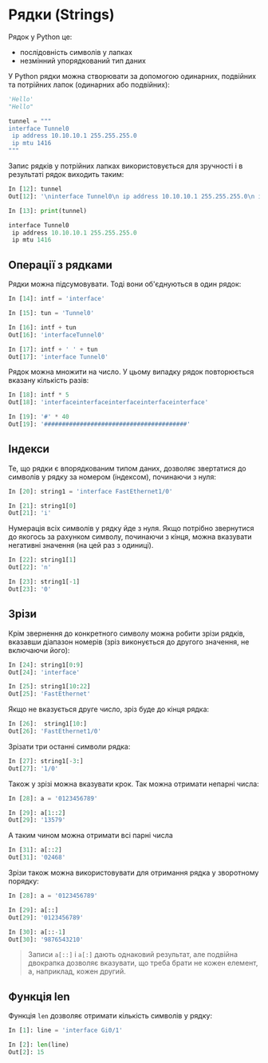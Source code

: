 # Рядки (Strings)

Рядок у Python це:

* послідовність символів у лапках
* незмінний упорядкований тип даних

У Python рядки можна створювати за допомогою одинарних, подвійних та потрійних
лапок (одинарних або подвійних):

```python
'Hello'
"Hello"

tunnel = """
interface Tunnel0
 ip address 10.10.10.1 255.255.255.0
 ip mtu 1416
"""
```

Запис рядків у потрійних лапках використовується для зручності і в результаті
рядок виходить таким:

```python
In [12]: tunnel
Out[12]: '\ninterface Tunnel0\n ip address 10.10.10.1 255.255.255.0\n ip mtu 1416\n'

In [13]: print(tunnel)

interface Tunnel0
 ip address 10.10.10.1 255.255.255.0
 ip mtu 1416
```

## Операції з рядками

Рядки можна підсумовувати. Тоді вони об'єднуються в один рядок:

```python
In [14]: intf = 'interface'

In [15]: tun = 'Tunnel0'

In [16]: intf + tun
Out[16]: 'interfaceTunnel0'

In [17]: intf + ' ' + tun
Out[17]: 'interface Tunnel0'
```

Рядок можна множити на число. У цьому випадку рядок повторюється вказану
кількість разів:

```python
In [18]: intf * 5
Out[18]: 'interfaceinterfaceinterfaceinterfaceinterface'

In [19]: '#' * 40
Out[19]: '########################################'
```

## Індекси

Те, що рядки є впорядкованим типом даних, дозволяє звертатися до символів у
рядку за номером (індексом), починаючи з нуля:

```python
In [20]: string1 = 'interface FastEthernet1/0'

In [21]: string1[0]
Out[21]: 'i'
```

Нумерація всіх символів у рядку йде з нуля. Якщо потрібно звернутися до якогось
за рахунком символу, починаючи з кінця, можна вказувати негативні значення (на
цей раз з одиниці).

```python
In [22]: string1[1]
Out[22]: 'n'

In [23]: string1[-1]
Out[23]: '0'
```

## Зрізи

Крім звернення до конкретного символу можна робити зрізи рядків, вказавши
діапазон номерів (зріз виконується до другого значення, не включаючи його):

```python
In [24]: string1[0:9]
Out[24]: 'interface'

In [25]: string1[10:22]
Out[25]: 'FastEthernet'
```

Якщо не вказується друге число, зріз буде до кінця рядка:

```python
In [26]:  string1[10:]
Out[26]: 'FastEthernet1/0'
```

Зрізати три останні символи рядка:

```python
In [27]: string1[-3:]
Out[27]: '1/0'
```

Також у зрізі можна вказувати крок. Так можна отримати непарні числа:

```python
In [28]: a = '0123456789'

In [29]: a[1::2]
Out[29]: '13579'
```

А таким чином можна отримати всі парні числа

```python
In [31]: a[::2]
Out[31]: '02468'
```

Зрізи також можна використовувати для отримання рядка у зворотному порядку:

```python
In [28]: a = '0123456789'

In [29]: a[::]
Out[29]: '0123456789'

In [30]: a[::-1]
Out[30]: '9876543210'
```

> Записи ``a[::]`` і ``a[:]`` дають однаковий результат, але подвійна
> двокрапка дозволяє вказувати, що треба брати не кожен елемент, а,
> наприклад, кожен другий.

## Функція len

Функція ``len`` дозволяє отримати кількість символів у рядку:

```python
In [1]: line = 'interface Gi0/1'

In [2]: len(line)
Out[2]: 15
```
